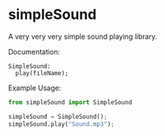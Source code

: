 # simpleSound
A very very very simple sound playing library.

Documentation:
```
SimpleSound:
  play(fileName);
```

Example Usage:
```Python
from simpleSound import SimpleSound

simpleSound = SimpleSound();
simpleSound.play("Sound.mp3");
```
